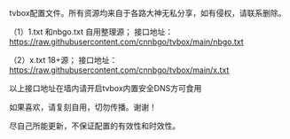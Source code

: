 tvbox配置文件。所有资源均来自于各路大神无私分享，如有侵权，请联系删除。

（1）1.txt 和nbgo.txt 自用整理源；
接口地址：https://raw.githubusercontent.com/cnnbgo/tvbox/main/nbgo.txt

（2）x.txt  18+源；
接口地址：https://raw.githubusercontent.com/cnnbgo/tvbox/main/x.txt

以上接口地址在墙内请开启tvbox内置安全DNS方可食用


如果喜欢，请复刻自用，切勿传播。谢谢！

尽自己所能更新，不保证配置的有效性和时效性。
